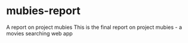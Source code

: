 # mubies-report
A report on project mubies
This is the final report on project mubies - a movies searching web app
